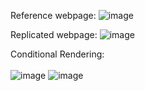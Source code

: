 Reference webpage:
![image](https://github.com/CyrusOlega/youtube-sub-page/assets/111342428/09ed68b7-5ed4-498d-8940-7aa85528905c)

Replicated webpage:
![image](https://github.com/CyrusOlega/youtube-sub-page/assets/111342428/8a23cc02-3e13-43ed-a877-0733cecb262a)

Conditional Rendering:
<br></br>
![image](https://github.com/CyrusOlega/youtube-sub-page/assets/111342428/bdd72524-c153-4a40-885b-3b56beb4576a)
![image](https://github.com/CyrusOlega/youtube-sub-page/assets/111342428/b0cc7384-b374-43e4-a400-a95b3e495fb0)
